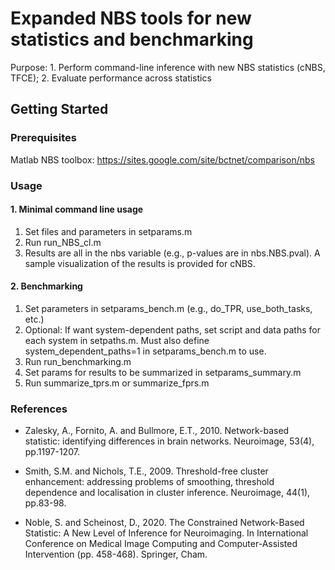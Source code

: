 # Expanded NBS tools for new statistics and benchmarking

Purpose: 1. Perform command-line inference with new NBS statistics (cNBS, TFCE); 2. Evaluate performance across statistics

## Getting Started

### Prerequisites

Matlab
NBS toolbox: https://sites.google.com/site/bctnet/comparison/nbs

### Usage

#### 1. Minimal command line usage

1. Set files and parameters in setparams.m
2. Run run_NBS_cl.m
3. Results are all in the nbs variable (e.g., p-values are in nbs.NBS.pval). A sample visualization of the results is provided for cNBS.

#### 2. Benchmarking

1. Set parameters in setparams_bench.m (e.g., do_TPR, use_both_tasks, etc.)
2. Optional: If want system-dependent paths, set script and data paths for each system in setpaths.m. Must also define system_dependent_paths=1 in setparams_bench.m to use.
3. Run run_benchmarking.m
4. Set params for results to be summarized in setparams_summary.m
4. Run summarize_tprs.m or summarize_fprs.m

### References

- Zalesky, A., Fornito, A. and Bullmore, E.T., 2010. Network-based statistic: identifying differences in brain networks. Neuroimage, 53(4), pp.1197-1207.

- Smith, S.M. and Nichols, T.E., 2009. Threshold-free cluster enhancement: addressing problems of smoothing, threshold dependence and localisation in cluster inference. Neuroimage, 44(1), pp.83-98.

- Noble, S. and Scheinost, D., 2020. The Constrained Network-Based Statistic: A New Level of Inference for Neuroimaging. In International Conference on Medical Image Computing and Computer-Assisted Intervention (pp. 458-468). Springer, Cham.
